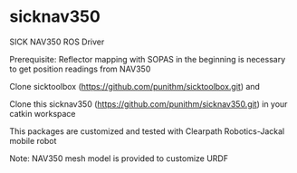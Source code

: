 # sicknav350
SICK NAV350 ROS Driver

Prerequisite: Reflector mapping with SOPAS in the beginning is necessary to get position readings from NAV350

Clone sicktoolbox (https://github.com/punithm/sicktoolbox.git) and 

Clone this sicknav350 (https://github.com/punithm/sicknav350.git) in your catkin workspace

This packages are customized and tested with Clearpath Robotics-Jackal mobile robot

Note: NAV350 mesh model is provided to customize URDF
